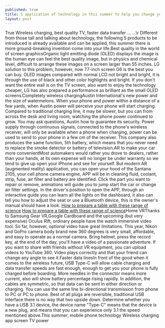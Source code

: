 ```yaml
---
published: true
title: 5 application of technology in this summer to help you change your life
layout: post
---
```

True Wireless charging, best quality TV, faster data transfer ... ...\r Different from those tall and talking about technology, the following 5 products to be introduced is already available and can be applied, this summer there is more ground-breaking invention come into your life.Best quality in the world of screen graphicsOrganic light emitting diode (OLED) displays the image is the human eye can feel the best quality image, but in physics and chemical level, difficult to arrange these images on a screen larger than 55 inches. LG solution to this problem, however, now 77-inch screen G6 is the best you can buy. OLED images compared with normal LCD not bright and bright, it is through the use of black and other color highlights and bright. If you don\'t want the entire wall is on the TV screen, also want to enjoy the technology cheaper, LG has also prepared a performance as brilliant as the small OLED screens.Completely wireless chargingAustin International\'s new power and the size of watermelons. When your phone and power within a distance of a few yards, when Austin power will perceive your phone will start charging. Compared to traditional charging line, it may be slower, but you can from across the desk and living room, watching the phone power continued to grow. You may ask questions, Austin how to guarantee its security. Power supply through continuous signals, connected to the phone\'s wireless receiver, will only be available when a phone when charging, power can be used to send to your phone in a few cm of the receiver. This company also produces the same function, 5th battery, which means that you never need to replace the smoke detector or battery of television.AR to make your car more convenientMost automakers would rather you drove to dealers, rather than your hands, at its own expense will no longer be under warranty so we tend to give up open your iPhone and see for yourself. But modern AR (augmented reality) application, you can open your hood of the Santana 2105, your cell phone camera engine, APP will be in cleaning fluid, coolant, strip, fuse, air filter and battery are identified. Click the part you want to repair or remove, animations will guide you to jump start the car or change air filter settings. In the driver\'s position to open the APP, through an interactive guide you can learn all the lights on the dashboard, it also can tell you how to adjust the seat or use a Bluetooth device, this is the owner\'s manual should have a look. [How to prepare a table with these range of science](http://www.jigcase.com/2016/02/12/how-to-prepare-a-table-with-these-range-of-science-and-technology-dinner/) [How to prepare a table with these range of science](http://www.jigcase.com/2016/02/12/how-to-prepare-a-table-with-these-range-of-science-and-technology-dinner/)Home VRThanks to Samsung Gear VR,Google Cardboard and the upcoming (but very expensive) Oculus Rift, ordinary people have the watch immersive video tool. So far, however, optional video have great limitations. This year, Nikon and GoPro camera body brand new 360 degrees is very small, affordable, and easy to operate as a normal camera. Bring helmet, press the record key, at the end of the day, you\'ll have a video of a passionate adventure. If you want to share with friends without VR equipment, you can upload videos to YouTube 360. Video plays correctly and that your friend can change any angle to see it.Faster data linesIn front of the good when it comes to the wireless future, USB Type-C will allow cable charging and data transfer speeds are fast enough, enough to get you your phone is fully charged before boarding. More needles in the connector means more current, also will show battery percentage rising rapidly. In addition, the cables are symmetric, so that data can be sent in either direction or charging. You can use the same line bi-directional transmission from phone to PC or PC to phone. Best of all plugs are reversible, traditional USB interface there is no way that two upside down. Determine whether you have a USB 3.1 device, the device name \"Type-C\" means that the device is a new plug, and means that you can experience only 3.1 the speed mentioned above.This summer, mobile phone technology Wireless charging app screen TV power